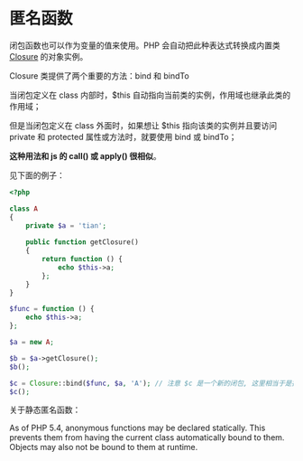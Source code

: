 匿名函数
=======

闭包函数也可以作为变量的值来使用。PHP 会自动把此种表达式转换成内置类 [Closure](http://php.net/manual/zh/class.closure.php) 的对象实例。



Closure 类提供了两个重要的方法：bind 和 bindTo



当闭包定义在 class 内部时，\$this 自动指向当前类的实例，作用域也继承此类的作用域；

但是当闭包定义在 class 外面时，如果想让 \$this 指向该类的实例并且要访问 private 和 protected 属性或方法时，就要使用 bind 或 bindTo； 

**这种用法和 js 的 call() 或 apply() 很相似**。



见下面的例子：

```php
<?php

class A
{
    private $a = 'tian';
    
    public function getClosure()
    {
        return function () {
            echo $this->a;
        };
    }
}

$func = function () {
    echo $this->a;
};

$a = new A;

$b = $a->getClosure();
$b();

$c = Closure::bind($func, $a, 'A'); // 注意 $c 是一个新的闭包, 这里相当于是把 $func 中的 $this 用 $a 做了替换，并且规定了闭包的作用域；
$c();
```



关于静态匿名函数：

As of PHP 5.4, anonymous functions may be declared statically. This prevents them from having the current class automatically bound to them. Objects may also not be bound to them at runtime.